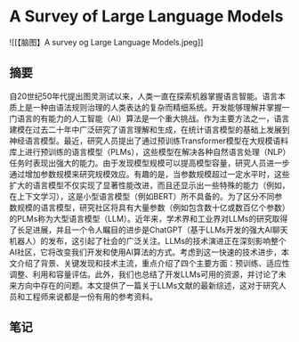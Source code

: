 # A Survey of Large Language Models

![[【脑图】A survey og Large Language Models.jpeg]]

## 摘要

自20世纪50年代提出图灵测试以来，人类一直在探索机器掌握语言智能。语言本质上是一种由语法规则治理的人类表达的复杂而精细系统。开发能够理解并掌握一门语言的有能力的人工智能（AI）算法是一个重大挑战。作为主要方法之一，语言建模在过去二十年中广泛研究了语言理解和生成，在统计语言模型的基础上发展到神经语言模型。最近，研究人员提出了通过预训练Transformer模型在大规模语料库上进行预训练的语言模型（PLMs），这些模型在解决各种自然语言处理（NLP）任务时表现出强大的能力。由于发现模型规模可以提高模型容量，研究人员进一步通过增加参数规模来研究规模效应。有趣的是，当参数规模超过一定水平时，这些扩大的语言模型不仅实现了显著性能改进，而且还显示出一些特殊的能力（例如，在上下文学习），这是小型语言模型（例如BERT）所不具备的。为了区分不同参数规模的语言模型，研究社区将具有大量参数（例如包含数十亿或数百亿个参数）的PLMs称为大型语言模型（LLM）。近年来，学术界和工业界对LLMs的研究取得了长足进展，并且一个令人瞩目的进步是ChatGPT（基于LLMs开发的强大AI聊天机器人）的发布，这引起了社会的广泛关注。LLMs的技术演进正在深刻影响整个AI社区，它将改变我们开发和使用AI算法的方式。考虑到这一快速的技术进步，本文介绍了背景、关键发现和技术主流，重点介绍了四个主要方面：预训练、适应性调整、利用和容量评估。此外，我们也总结了开发LLMs可用的资源，并讨论了未来方向中存在的问题。本文提供了一篇关于LLMs文献的最新综述，这对于研究人员和工程师来说都是一份有用的参考资料。 

## 笔记


